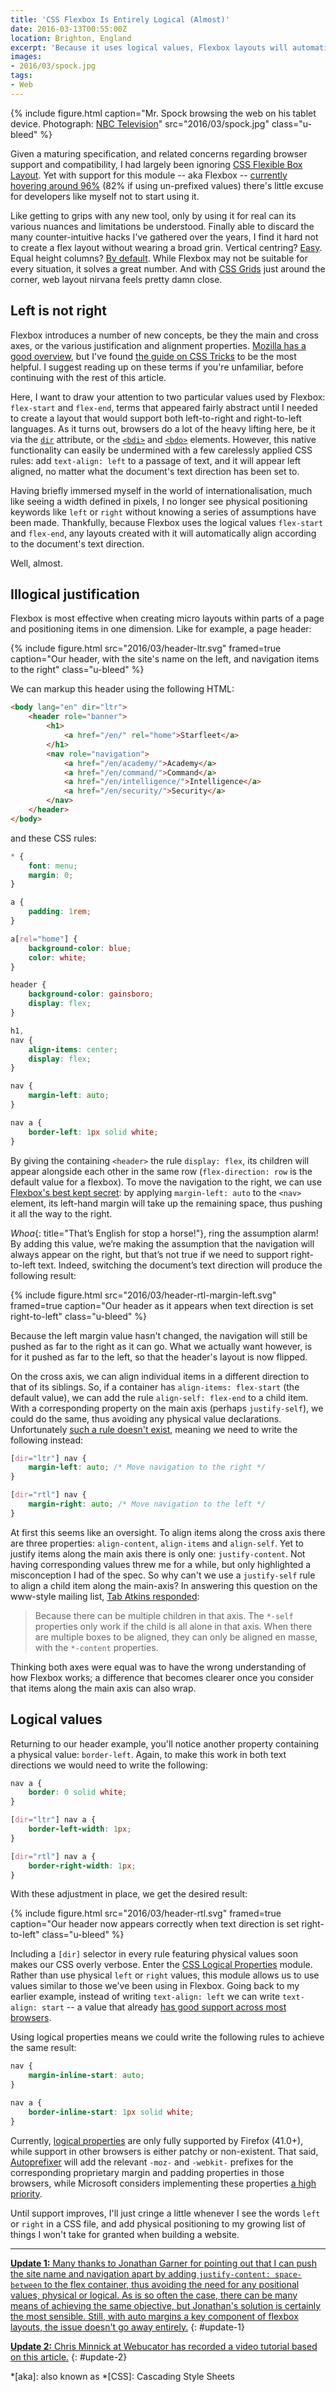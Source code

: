 ```yaml
---
title: 'CSS Flexbox Is Entirely Logical (Almost)'
date: 2016-03-13T00:55:00Z
location: Brighton, England
excerpt: 'Because it uses logical values, Flexbox layouts will automatically align according to a document''s text-direction. Well, almost.'
images:
- 2016/03/spock.jpg
tags:
- Web
---
```

{% include figure.html
  caption="Mr. Spock browsing the web on his tablet device. Photograph: [NBC Television](https://commons.wikimedia.org/wiki/File:Star_Trek_Spock.jpg)"
  src="2016/03/spock.jpg"
  class="u-bleed"
%}

Given a maturing specification, and related concerns regarding browser support and compatibility, I had largely been ignoring [CSS Flexible Box Layout][1]. Yet with support for this module -- aka Flexbox -- [currently hovering around 96%][2] (82% if using un-prefixed values) there's little excuse for developers like myself not to start using it.

Like getting to grips with any new tool, only by using it for real can its various nuances and limitations be understood. Finally able to discard the many counter-intuitive hacks I've gathered over the years, I find it hard not to create a flex layout without wearing a broad grin. Vertical centring? [Easy][3]. Equal height columns? [By default][4]. While Flexbox may not be suitable for every situation, it solves a great number. And with [CSS Grids][5] just around the corner, web layout nirvana feels pretty damn close.

## Left is not right

Flexbox introduces a number of new concepts, be they the main and cross axes, or the various justification and alignment properties. [Mozilla has a good overview][6], but I've found [the guide on CSS Tricks][7] to be the most helpful. I suggest reading up on these terms if you're unfamiliar, before continuing with the rest of this article.

Here, I want to draw your attention to two particular values used by Flexbox: `flex-start` and `flex-end`, terms that appeared fairly abstract until I needed to create a layout that would support both left-to-right and right-to-left languages. As it turns out, browsers do a lot of the heavy lifting here, be it via the [`dir`][8] attribute, or the [`<bdi>`][9] and [`<bdo>`][10] elements. However, this native functionality can easily be undermined with a few carelessly applied CSS rules: add `text-align: left` to a passage of text, and it will appear left aligned, no matter what the document's text direction has been set to.

Having briefly immersed myself in the world of internationalisation, much like seeing a width defined in pixels, I no longer see physical positioning keywords like `left` or `right` without knowing a series of assumptions have been made. Thankfully, because Flexbox uses the logical values `flex-start` and `flex-end`, any layouts created with it will automatically align according to the document's text direction.

Well, almost.

## Illogical justification

Flexbox is most effective when creating micro layouts within parts of a page and positioning items in one dimension. Like for example, a page header:

{% include figure.html
  src="2016/03/header-ltr.svg"
  framed=true
  caption="Our header, with the site's name on the left, and navigation items to the right"
  class="u-bleed"
%}

We can markup this header using the following HTML:

```html
<body lang="en" dir="ltr">
    <header role="banner">
        <h1>
            <a href="/en/" rel="home">Starfleet</a>
        </h1>
        <nav role="navigation">
            <a href="/en/academy/">Academy</a>
            <a href="/en/command/">Command</a>
            <a href="/en/intelligence/">Intelligence</a>
            <a href="/en/security/">Security</a>
        </nav>
    </header>
</body>
```

and these CSS rules:

```css
* {
    font: menu;
    margin: 0;
}

a {
    padding: 1rem;
}

a[rel="home"] {
    background-color: blue;
    color: white;
}

header {
    background-color: gainsboro;
    display: flex;
}

h1,
nav {
    align-items: center;
    display: flex;
}

nav {
    margin-left: auto;
}

nav a {
    border-left: 1px solid white;
}
```

By giving the containing `<header>` the rule `display: flex`, its children will appear alongside each other in the same row (`flex-direction: row` is the default value for a flexbox). To move the navigation to the right, we can use [Flexbox's best kept secret][11]: by applying `margin-left: auto` to the `<nav>` element, its left-hand margin will take up the remaining space, thus pushing it all the way to the right.

*Whoa*{: title="That’s English for stop a horse!"}, ring the assumption alarm! By adding this value, we’re making the assumption that the navigation will always appear on the right, but that’s not true if we need to support right-to-left text. Indeed, switching the document’s text direction will produce the following result:

{% include figure.html
  src="2016/03/header-rtl-margin-left.svg"
  framed=true
  caption="Our header as it appears when text direction is set right-to-left"
  class="u-bleed"
%}

Because the left margin value hasn't changed, the navigation will still be pushed as far to the right as it can go. What we actually want however, is for it pushed as far to the left, so that the header's layout is now flipped.

On the cross axis, we can align individual items in a different direction to that of its siblings. So, if a container has `align-items: flex-start` (the default value), we can add the rule `align-self: flex-end` to a child item. With a corresponding property on the main axis (perhaps `justify-self`), we could do the same, thus avoiding any physical value declarations. Unfortunately [such a rule doesn't exist][12], meaning we need to write the following instead:

```css
[dir="ltr"] nav {
    margin-left: auto; /* Move navigation to the right */
}

[dir="rtl"] nav {
    margin-right: auto; /* Move navigation to the left */
}
```

At first this seems like an oversight. To align items along the cross axis there are three properties: `align-content`, `align-items` and `align-self`. Yet to justify items along the main axis there is only one: `justify-content`. Not having corresponding values threw me for a while, but only highlighted a misconception I had of the spec. So why can't we use a `justify-self` rule to align a child item along the main-axis? In answering this question on the www-style mailing list, [Tab Atkins responded][13]:

> Because there can be multiple children in that axis. The `*-self` properties only work if the child is all alone in that axis. When there are multiple boxes to be aligned, they can only be aligned en masse, with the `*-content` properties.

Thinking both axes were equal was to have the wrong understanding of how Flexbox works; a difference that becomes clearer once you consider that items along the main axis can also wrap.

## Logical values

Returning to our header example, you'll notice another property containing a physical value: `border-left`. Again, to make this work in both text directions we would need to write the following:

```css
nav a {
    border: 0 solid white;
}

[dir="ltr"] nav a {
    border-left-width: 1px;
}

[dir="rtl"] nav a {
    border-right-width: 1px;
}
```

With these adjustment in place, we get the desired result:

{% include figure.html
  src="2016/03/header-rtl.svg"
  framed=true
  caption="Our header now appears correctly when text direction is set right-to-left"
  class="u-bleed"
%}

Including a `[dir]` selector in every rule featuring physical values soon makes our CSS overly verbose. Enter the [CSS Logical Properties][14] module. Rather than use physical `left` or `right` values, this module allows us to use values similar to those we've been using in Flexbox. Going back to my earlier example, instead of writing `text-align: left` we can write `text-align: start` -- a value that already [has good support across most browsers][15].

Using logical properties means we could write the following rules to achieve the same result:

```css
nav {
    margin-inline-start: auto;
}

nav a {
    border-inline-start: 1px solid white;
}
```

Currently, [logical properties][16] are only fully supported by Firefox (41.0+), while support in other browsers is either patchy or non-existent. That said, [Autoprefixer][17] will add the relevant `-moz-` and `-webkit-` prefixes for the corresponding proprietary margin and padding properties in those browsers, while Microsoft considers implementing these properties [a high priority][18].

Until support improves, I'll just cringe a little whenever I see the words `left` or `right` in a CSS file, and add physical positioning to my growing list of things I won't take for granted when building a website.

***

<ins datetime="2016-03-17">**Update 1:** Many thanks to [Jonathan Garner][19] for pointing out that [I can push the site name and navigation apart by adding `justify-content: space-between`][20] to the flex container, thus avoiding the need for any positional values, physical or logical. As is so often the case, there can be many means of achieving the same objective, but Jonathan's solution is certainly the most sensible. Still, with auto margins a key component of flexbox layouts, the issue doesn't go away entirely.</ins>
{: #update-1}

<ins datetime="2016-03-30">**Update 2:** [Chris Minnick][21] at [Webucator][22] has recorded [a video tutorial][23] based on this article.</ins>
{: #update-2}

[1]: https://www.w3.org/TR/css-flexbox-1/
[2]: http://caniuse.com/flexbox
[3]: https://philipwalton.github.io/solved-by-flexbox/demos/vertical-centering/
[4]: https://philipwalton.github.io/solved-by-flexbox/demos/holy-grail/
[5]: http://gridbyexample.com/
[6]: https://developer.mozilla.org/en-US/docs/Web/CSS/CSS_Flexible_Box_Layout/Using_CSS_flexible_boxes
[7]: https://css-tricks.com/snippets/css/a-guide-to-flexbox/
[8]: https://developer.mozilla.org/en-US/docs/Web/HTML/Global_attributes/dir
[9]: https://developer.mozilla.org/en-US/docs/Web/HTML/Element/bdi
[10]: https://developer.mozilla.org/en-US/docs/Web/HTML/Element/bdo
[11]: https://medium.com/@samserif/bd3d892826b6
[12]: http://stackoverflow.com/questions/32551291/in-css-flexbox-why-are-there-no-justify-items-and-justify-self-properties
[13]: https://lists.w3.org/Archives/Public/www-style/2015Apr/0114.html
[14]: https://drafts.csswg.org/css-logical-props/
[15]: http://www.quirksmode.org/css/text/#t07
[16]: https://developer.mozilla.org/en-US/docs/Web/CSS/CSS_Logical_Properties
[17]: https://github.com/postcss/autoprefixer
[18]: https://dev.windows.com/en-us/microsoft-edge/platform/status/csslogicalpropertieslevel1
[19]: http://www.jonathangarner.co.uk
[20]: https://twitter.com/jgarner_co_uk/status/709483346510872576
[21]: https://about.me/chrisminnick
[22]: https://www.webucator.com
[23]: https://www.youtube.com/video/Q_0tP52RBh4

*[aka]: also known as
*[CSS]: Cascading Style Sheets
